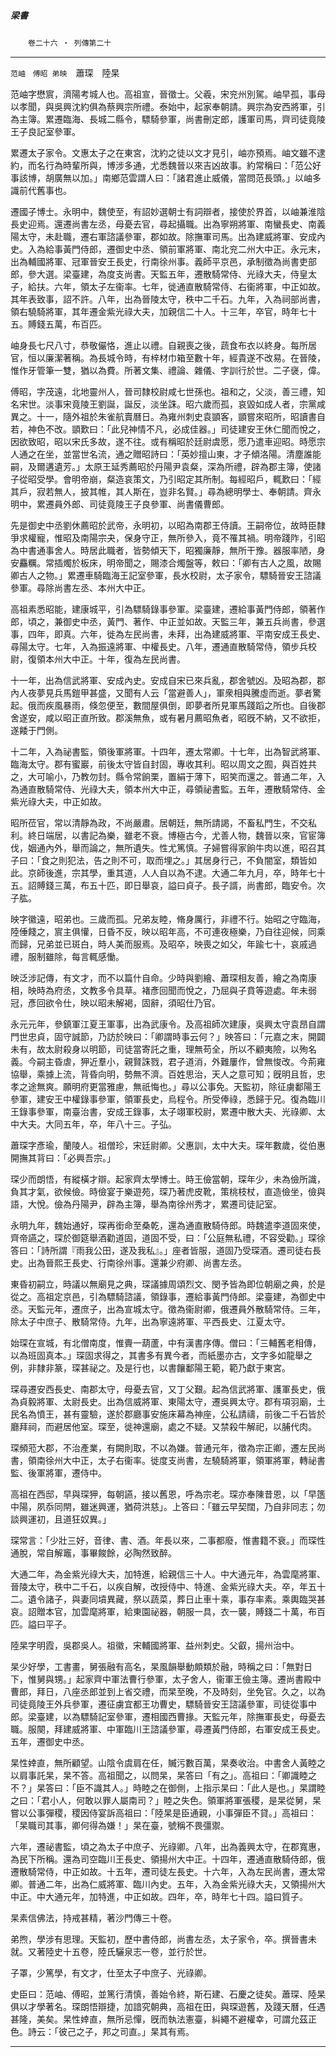 

##### 梁書
　　`卷二十六 ‧ 列傳第二十`

* * *

`范岫　傅昭
弟映`　蕭琛　陸杲

范岫字懋賔，濟陽考城人也。高祖宣，晉徵士。父羲，宋兖州別駕。岫早孤，事母以孝聞，與吳興沈約俱為蔡興宗所禮。泰始中，起家奉朝請。興宗為安西將軍，引為主簿。累遷臨海、長城二縣令，驃騎參軍，尚書刪定郎，護軍司馬，齊司徒竟陵王子良記室參軍。

累遷太子家令。文惠太子之在東宮，沈約之徒以文才見引，岫亦預焉。岫文雖不逮約，而名行為時輩所與，博涉多通，尤悉魏晉以來吉凶故事。約常稱曰：「范公好事該博，胡廣無以加。」南鄉范雲謂人曰：「諸君進止威儀，當問范長頭。」以岫多識前代舊事也。

遷國子博士。永明中，魏使至，有詔妙選朝士有詞辯者，接使於界首，以岫兼淮陰長史迎焉。還遷尚書左丞，母憂去官，尋起攝職。出為寧朔將軍、南蠻長史、南義陽太守，未赴職，遷右軍諮議參軍，郡如故。除撫軍司馬。出為建威將軍、安成內史。入為給事黃門侍郎，遷御史中丞、領前軍將軍、南北兖二州大中正。永元末，出為輔國將軍、冠軍晉安王長史，行南徐州事。義師平京邑，承制徵為尚書吏部郎，參大選。梁臺建，為度支尚書。天監五年，遷散騎常侍、光祿大夫，侍皇太子，給扶。六年，領太子左衞率。七年，徙通直散騎常侍、右衞將軍，中正如故。其年表致事，詔不許。八年，出為晉陵太守，秩中二千石。九年，入為祠部尚書，領右驍騎將軍，其年遷金紫光祿大夫，加親信二十人。十三年，卒官，時年七十五。賻錢五萬，布百匹。

岫身長七尺八寸，恭敬儼恪，進止以禮。自親喪之後，蔬食布衣以終身。每所居官，恒以廉潔著稱。為長城令時，有梓材巾箱至數十年，經貴遂不改易。在晉陵，惟作牙管筆一雙，猶以為費。所著文集、禮論、雜儀、字訓行於世。二子襃，偉。

傅昭，字茂遠，北地靈州人，晉司隸校尉咸七世孫也。祖和之，父淡，善三禮，知名宋世。淡事宋竟陵王劉誕，誕反，淡坐誅。昭六歲而孤，哀毀如成人者，宗黨咸異之。十一，隨外祖於朱雀航賣曆日。為雍州刺史袁顗客，顗嘗來昭所，昭讀書自若，神色不改。顗歎曰：「此兒神情不凡，必成佳器。」司徒建安王休仁聞而悅之，因欲致昭，昭以宋氏多故，遂不往。或有稱昭於廷尉虞愿，愿乃遣車迎昭。時愿宗人通之在坐，並當世名流，通之贈昭詩曰：「英妙擅山東，才子傾洛陽。清塵誰能嗣，及爾遘遺芳。」太原王延秀薦昭於丹陽尹袁粲，深為所禮，辟為郡主簿，使諸子從昭受學。會明帝崩，粲造哀策文，乃引昭定其所制。每經昭戶，輒歎曰：「經其戶，寂若無人，披其帷，其人斯在，豈非名賢。」尋為總明學士、奉朝請。齊永明中，累遷員外郎、司徒竟陵王子良參軍、尚書儀曹郎。

先是御史中丞劉休薦昭於武帝，永明初，以昭為南郡王侍讀。王嗣帝位，故時臣隸爭求權寵，惟昭及南陽宗夬，保身守正，無所參入，竟不罹其禍。明帝踐阼，引昭為中書通事舍人。時居此職者，皆勢傾天下，昭獨廉靜，無所干豫。器服率陋，身安麤糲。常插燭於板床，明帝聞之，賜漆合燭盤等，敕曰：「卿有古人之風，故賜卿古人之物。」累遷車騎臨海王記室參軍，長水校尉，太子家令，驃騎晉安王諮議參軍。尋除尚書左丞、本州大中正。

高祖素悉昭能，建康城平，引為驃騎錄事參軍。梁臺建，遷給事黃門侍郎，領著作郎，頃之，兼御史中丞，黃門、著作、中正並如故。天監三年，兼五兵尚書，參選事，四年，即真。六年，徙為左民尚書，未拜，出為建威將軍、平南安成王長史、尋陽太守。七年，入為振遠將軍、中權長史。八年，遷通直散騎常侍，領步兵校尉，復領本州大中正。十年，復為左民尚書。

十一年，出為信武將軍、安成內史。安成自宋已來兵亂，郡舍號凶。及昭為郡，郡內人夜夢見兵馬鎧甲甚盛，又聞有人云「當避善人」，軍衆相與騰虛而逝。夢者驚起。俄而疾風暴雨，倏忽便至，數間屋俱倒，即夢者所見軍馬踐蹈之所也。自後郡舍遂安，咸以昭正直所致。郡溪無魚，或有暑月薦昭魚者，昭旣不納，又不欲拒，遂餧于門側。

十二年，入為祕書監，領後軍將軍。十四年，遷太常卿。十七年，出為智武將軍、臨海太守。郡有蜜巖，前後太守皆自封固，專收其利。昭以周文之囿，與百姓共之，大可喻小，乃教勿封。縣令常餉栗，置絹于薄下，昭笑而還之。普通二年，入為通直散騎常侍、光祿大夫，領本州大中正，尋領祕書監。五年，遷散騎常侍、金紫光祿大夫，中正如故。

昭所莅官，常以清靜為政，不尚嚴肅。居朝廷，無所請謁，不畜私門生，不交私利。終日端居，以書記為樂，雖老不衰。博極古今，尤善人物，魏晉以來，官宦簿伐，姻通內外，舉而論之，無所遺失。性尤篤慎。子婦嘗得家餉牛肉以進，昭召其子曰：「食之則犯法，告之則不可，取而埋之。」其居身行己，不負闇室，類皆如此。京師後進，宗其學，重其道，人人自以為不逮。大通二年九月，卒，時年七十五。詔賻錢三萬，布五十匹，即日舉哀，謚曰貞子。長子諝，尚書郎，臨安令。次子肱。

映字徽遠，昭弟也。三歲而孤。兄弟友睦，脩身厲行，非禮不行。始昭之守臨海，陸倕餞之，賔主俱懽，日昏不反，映以昭年高，不可連夜極樂，乃自往迎候，同乘而歸，兄弟並已斑白，時人美而服焉。及昭卒，映喪之如父，年踰七十，哀戚過禮，服制雖除，每言輒感慟。

映泛涉記傳，有文才，而不以篇什自命。少時與劉繪、蕭琛相友善，繪之為南康相，映時為府丞，文教多令具草。褚彥回聞而悅之，乃屈與子賁等遊處。年未弱冠，彥回欲令仕，映以昭未解褐，固辭，須昭仕乃官。

永元元年，參鎮軍江夏王軍事，出為武康令。及高祖師次建康，吳興太守袁昂自謂門世忠貞，固守誠節，乃訪於映曰：「卿謂時事云何？」映答曰：「元嘉之末，開闢未有，故太尉殺身以明節，司徒當寄託之重，理無苟全，所以不顧夷險，以殉名義。今嗣主昏虐，狎近羣小，親賢誅戮，君子道消，外難屢作，曾無悛改。今荊雍協舉，乘據上流，背昏向明，勢無不濟。百姓思治，天人之意可知；旣明且哲，忠孝之途無爽。願明府更當雅慮，無祇悔也。」尋以公事免。天監初，除征虜鄱陽王參軍，建安王中權錄事參軍，領軍長史，烏程令。所受俸祿，悉歸于兄。復為臨川王錄事參軍，南臺治書，安成王錄事，太子翊軍校尉，累遷中散大夫、光祿卿、太中大夫。大同五年，卒，年八十三。子弘。

蕭琛字彥瑜，蘭陵人。祖僧珍，宋廷尉卿。父惠訓，太中大夫。琛年數歲，從伯惠開撫其背曰：「必興吾宗。」

琛少而朗悟，有縱橫才辯。起家齊太學博士。時王儉當朝，琛年少，未為儉所識，負其才氣，欲候儉。時儉宴于樂遊苑，琛乃著虎皮靴，策桃枝杖，直造儉坐，儉與語，大悅。儉為丹陽尹，辟為主簿，舉為南徐州秀才，累遷司徒記室。

永明九年，魏始通好，琛再銜命至桑乾，還為通直散騎侍郎。時魏遣李道固來使，齊帝讌之，琛於御筵舉酒勸道固，道固不受，曰：「公庭無私禮，不容受勸。」琛徐答曰：「詩所謂『雨我公田，遂及我私』。」座者皆服，道固乃受琛酒。遷司徒右長史。出為晉熙王長史、行南徐州事。還兼少府卿、尚書左丞。

東昏初嗣立，時議以無廟見之典，琛議據周頌烈文、閔予皆為即位朝廟之典，於是從之。高祖定京邑，引為驃騎諮議，領錄事，遷給事黃門侍郎。梁臺建，為御史中丞。天監元年，遷庶子，出為宣城太守。徵為衞尉卿，俄遷員外散騎常侍。三年，除太子中庶子、散騎常侍。九年，出為寧遠將軍、平西長史、江夏太守。

始琛在宣城，有北僧南度，惟賷一葫蘆，中有漢書序傳。僧曰：「三輔舊老相傳，以為班固真本。」琛固求得之，其書多有異今者，而紙墨亦古，文字多如龍舉之例，非隸非篆，琛甚祕之。及是行也，以書饟鄱陽王範，範乃獻于東宮。

琛尋遷安西長史、南郡太守，母憂去官，又丁父艱。起為信武將軍、護軍長史，俄為貞毅將軍、太尉長史。出為信威將軍、東陽太守，遷吳興太守。郡有項羽廟，土民名為憤王，甚有靈驗，遂於郡廳事安施床幕為神座，公私請禱，前後二千石皆於廳拜祠，而避居他室。琛至，徙神還廟，處之不疑。又禁殺牛解祀，以脯代肉。

琛頻蒞大郡，不治產業，有闕則取，不以為嫌。普通元年，徵為宗正卿，遷左民尚書，領南徐州大中正，太子右衞率。徙度支尚書，左驍騎將軍，領軍將軍，轉祕書監、後軍將軍，遷侍中。

高祖在西邸，早與琛狎，每朝讌，接以舊恩，呼為宗老。琛亦奉陳昔恩，以「早簉中陽，夙忝同閈，雖迷興運，猶荷洪慈」。上答曰：「雖云早契闊，乃自非同志；勿談興運初，且道狂奴異。」

琛常言：「少壯三好，音律、書、酒。年長以來，二事都廢，惟書籍不衰。」而琛性通脫，常自解竈，事畢餕餘，必陶然致醉。

大通二年，為金紫光祿大夫，加特進，給親信三十人。中大通元年，為雲麾將軍、晉陵太守，秩中二千石，以疾自解，改授侍中、特進、金紫光祿大夫。卒，年五十二。遺令諸子，與妻同墳異藏，祭以蔬菜，葬日止車十乘，事存率素。乘輿臨哭甚哀。詔贈本官，加雲麾將軍，給東園祕器，朝服一具，衣一襲，賻錢二十萬，布百匹。謚曰平子。

陸杲字明霞，吳郡吳人。祖徽，宋輔國將軍、益州刺史。父叡，揚州治中。

杲少好學，工書畫，舅張融有高名，杲風韻舉動頗類於融，時稱之曰：「無對日下，惟舅與甥。」起家齊中軍法曹行參軍，太子舍人，衞軍王儉主簿。遷尚書殿中曹郎，拜日，八座丞郎並到上省交禮，而杲至晚，不及時刻，坐免官。久之，以為司徒竟陵王外兵參軍，遷征虜宜都王功曹史，驃騎晉安王諮議參軍，司徒從事中郎。梁臺建，以為驃騎記室參軍，遷相國西曹掾。天監元年，除撫軍長史，母憂去職。服闋，拜建威將軍、中軍臨川王諮議參軍，尋遷黃門侍郎，右軍安成王長史。五年，遷御史中丞。

杲性婞直，無所顧望。山陰令虞肩在任，贓污數百萬，杲奏收治。中書舍人黃睦之以肩事託杲，杲不答。高祖聞之，以問杲，杲答曰「有之」。高祖曰：「卿識睦之不？」杲答曰：「臣不識其人。」時睦之在御側，上指示杲曰：「此人是也。」杲謂睦之曰：「君小人，何敢以罪人屬南司？」睦之失色。領軍將軍張稷，是杲從舅，杲嘗以公事彈稷，稷因侍宴訴高祖曰：「陸杲是臣通親，小事彈臣不貸。」高祖曰：「杲職司其事，卿何得為嫌！」杲在臺，號稱不畏彊禦。

六年，遷祕書監，頃之為太子中庶子、光祿卿。八年，出為義興太守，在郡寬惠，為民下所稱。還為司空臨川王長史、領揚州大中正。十四年，遷通直散騎侍郎，俄遷散騎常侍，中正如故。十五年，遷司徒左長史。十六年，入為左民尚書，遷太常卿。普通二年，出為仁威將軍、臨川內史。五年，入為金紫光祿大夫，又領揚州大中正。中大通元年，加特進，中正如故。四年，卒，時年七十四。謚曰質子。

杲素信佛法，持戒甚精，著沙門傳三十卷。

弟煦，學涉有思理。天監初，歷中書侍郎，尚書左丞，太子家令，卒。撰晉書未就。又著陸史十五卷，陸氏驪泉志一卷，並行於世。

子罩，少篤學，有文才，仕至太子中庶子、光祿卿。

史臣曰：范岫、傅昭，並篤行清慎，善始令終，斯石建、石慶之徒矣。蕭琛、陸杲俱以才學著名。琛朗悟辯捷，加諳究朝典，高祖在田，與琛遊舊，及踐天曆，任遇甚隆，美矣。杲性婞直，無所忌憚，旣而執法憲臺，糾繩不避權幸，可謂允茲正色。詩云：「彼己之子，邦之司直。」杲其有焉。

* * *

